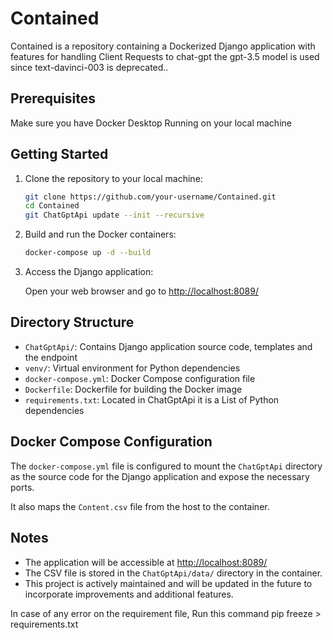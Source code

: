 # Contained

Contained is a repository containing a Dockerized Django application with features for handling Client Requests to chat-gpt the gpt-3.5 model is used since text-davinci-003 is deprecated..


## Prerequisites

Make sure you have Docker Desktop Running on your local machine 

## Getting Started

1. Clone the repository to your local machine:

    ```bash
    git clone https://github.com/your-username/Contained.git
    cd Contained
    git ChatGptApi update --init --recursive
    ```

2. Build and run the Docker containers:

    ```bash
    docker-compose up -d --build
    ```

3. Access the Django application:

    Open your web browser and go to [http://localhost:8089/](http://localhost:8089/)


## Directory Structure
    
- `ChatGptApi/`: Contains Django application source code, templates and the endpoint 
- `venv/`: Virtual environment for Python dependencies
- `docker-compose.yml`: Docker Compose configuration file
- `Dockerfile`: Dockerfile for building the Docker image
- `requirements.txt`: Located in ChatGptApi it is a List of Python dependencies

## Docker Compose Configuration

The `docker-compose.yml` file is configured to mount the `ChatGptApi` directory as the source code for the Django application and expose the necessary ports. 

It also maps the `Content.csv` file from the host to the container.

## Notes

- The application will be accessible at [http://localhost:8089/](http://localhost:8089/)
- The CSV file is stored in the `ChatGptApi/data/` directory in the container.
- This project is actively maintained and will be updated in the future to incorporate improvements and additional features.

In case of any error on the requirement file, Run this command
    pip freeze > requirements.txt

